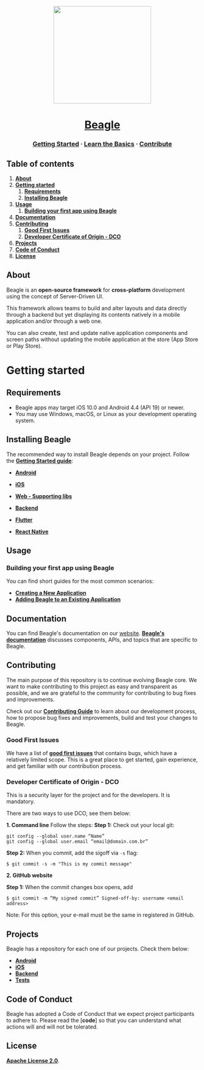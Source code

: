 <p align="center">
  <img src="https://gblobscdn.gitbook.com/spaces%2F-M-Qy7jZbUpzGRP5GbCZ%2Favatar.png" width="256" height="256" />
</p>

<h1 align="center">
  <a href="https://usebeagle.io/">
    Beagle
  </a>
</h1>


<h3 align="center">
  <a href="https://docs.usebeagle.io">Getting Started</a>
  <span> · </span>
  <a href="https://docs.usebeagle.io/get-started/using-beagle">Learn the Basics</a>
  <span> · </span>
  <a href="https://github.com/ZupIT/beagle/blob/main/CONTRIBUTING.md">Contribute</a>
</h3>

## **Table of contents**
1. [**About**](#About)
2. [**Getting started**](#Getting-started)
    1. [**Requirements**](#Requirements)
    2. [**Installing Beagle**](#Installing-Beagle)
3. [**Usage**](#Usage)
    1. [**Building your first app using Beagle**](#Building-your-first-app-using-Beagle)
4. [**Documentation**](#-documentation)
5. [**Contributing**](#Contributing)
    1. [**Good First Issues**](#Good-First-Issues)
    2. [**Developer Certificate of Origin - DCO**](#Developer-Certificate-of-Origin-DCO)
6. [**Projects**](#Projects)
7. [**Code of Conduct**](#code-of-conduct)
8. [**License**](#License)


## **About**
Beagle is an **open-source framework** for **cross-platform** development using the concept of Server-Driven UI.

This framework allows teams to build and alter layouts and data directly through a backend but yet displaying its contents natively in a mobile application and/or through a web one.

You can also create, test and update native application components and screen paths without updating the mobile application at the store (App Store or Play Store).

# **Getting started**

## **Requirements**

- Beagle apps may target iOS 10.0 and Android 4.4 (API 19) or newer. 
- You may use Windows, macOS, or Linux as your development operating system.

## **Installing Beagle**
The recommended way to install Beagle depends on your project.
Follow the [**Getting Started guide**](https://docs.usebeagle.io/get-started/installing-beagle):

- [**Android**](https://docs.usebeagle.io/v1.10/android/getting-started/)
- [**iOS**](https://docs.usebeagle.io/v1.10/ios/getting-started/)
- [**Web - Supporting libs**](https://docs.usebeagle.io/v1.10/web/libs/beagle-grpc-web/) 

- [**Backend**](https://docs.usebeagle.io/v1.10/backend/get-started/installing-beagle/)
- [**Flutter**](https://docs.usebeagle.io/v1.10/flutter/getting-started/)
- [**React Native**](https://docs.usebeagle.io/v1.10/react-native/react-native-installing/)

## **Usage**
### **Building your first app using Beagle**
You can find short guides for the most common scenarios:

- [**Creating a New Application**][new-app]
- [**Adding Beagle to an Existing Application**][existing]

[new-app]: https://docs.usebeagle.io/get-started/new-project
[existing]: https://docs.usebeagle.io/get-started/using-beagle

## **Documentation**

You can find Beagle's documentation on our [website][site].
[**Beagle's documentation**][b-docs] discusses components, APIs, and topics that are specific to Beagle. 

[site]: https://usebeagle.io/
[b-docs]: https://docs.usebeagle.io/

## **Contributing**

The main purpose of this repository is to continue evolving Beagle core. We want to make contributing to this project as easy and transparent as possible, and we are grateful to the community for contributing to bug fixes and improvements. 

Check out our [**Contributing Guide**][contribute] to learn about our development process, how to propose bug fixes and improvements, build and test your changes to Beagle.

[contribute]: https://github.com/ZupIT/beagle/blob/main/CONTRIBUTING.md

### **Good First Issues**

We have a list of [**good first issues**][gfi] that contains bugs, which have a relatively limited scope. This is a great place to get started, gain experience, and get familiar with our contribution process.

[gfi]: https://github.com/ZupIT/beagle/issues?q=is%3Aissue+is%3Aopen+label%3A%22good+first+issue%22

### **Developer Certificate of Origin - DCO**

 This is a security layer for the project and for the developers. It is mandatory.
 
 There are two ways to use DCO, see them below: 
 
**1. Command line**
 Follow the steps: 
 **Step 1:** Check out your local git:

 ```
git config --global user.name “Name”
git config --global user.email “email@domain.com.br”
```
**Step 2:** When you commit, add the sigoff via `-s` flag:

```
$ git commit -s -m "This is my commit message"
```
**2. GitHub website**

**Step 1:** When the commit changes box opens, add 
```
$ git commit -m “My signed commit” Signed-off-by: username <email address>
```
Note: For this option, your e-mail must be the same in registered in GitHub. 

## **Projects**

Beagle has a repository for each one of our projects. Check them below: 
- [**Android**][android]
- [**iOS**][ios] 
- [**Backend**][backend] 
- [**Tests**][tests] 

 [android]: https://github.com/ZupIT/beagle-android
 [ios]: https://github.com/ZupIT/beagle-ios
 [Backend]: https://github.com/ZupIT/beagle-backend-kotlin
 [tests]: https://github.com/ZupIT/beagle-tests

## **Code of Conduct**

Beagle has adopted a Code of Conduct that we expect project participants to adhere to.
Please read the [**code**] so that you can understand what actions will and will not be tolerated.

[code]: https://github.com/ZupIT/beagle/blob/main/CODE_OF_CONDUCT.md

## **License**
[**Apache License 2.0**](https://github.com/ZupIT/beagle/blob/main/LICENSE.txt).
